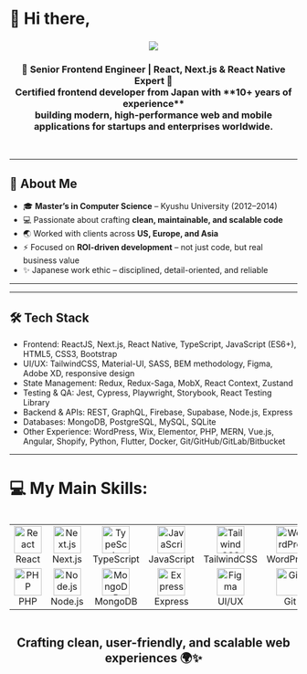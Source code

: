 # 👋 Hi there,

###

<p align="center">
    <img src="https://readme-typing-svg.herokuapp.com?lines=🚀Welcome+to+my+Github+Profile!;I'm+Senior+Frontend+Engineer;React+%26+Next.js+%26+React+Native+Expert;WordPress+Specialist;Always+learning+new+technologies&center=true&width=500&height=60">
</p>

<h3 align="center">
🌸 Senior Frontend Engineer | React, Next.js & React Native Expert 🚀<br>
Certified frontend developer from Japan with **10+ years of experience**<br>building modern, high-performance web and mobile applications for startups and enterprises worldwide.
</h3>
<br clear="both">

---

## 🚀 About Me  
- 🎓 **Master’s in Computer Science** – Kyushu University (2012–2014)  
- 💻 Passionate about crafting **clean, maintainable, and scalable code**  
- 🌏 Worked with clients across **US, Europe, and Asia**  
- ⚡ Focused on **ROI-driven development** – not just code, but real business value  
- ✨ Japanese work ethic – disciplined, detail-oriented, and reliable  

---

---
## 🛠 Tech Stack

- Frontend: ReactJS, Next.js, React Native, TypeScript, JavaScript (ES6+), HTML5, CSS3, Bootstrap
- UI/UX: TailwindCSS, Material-UI, SASS, BEM methodology, Figma, Adobe XD, responsive design
- State Management: Redux, Redux-Saga, MobX, React Context, Zustand
- Testing & QA: Jest, Cypress, Playwright, Storybook, React Testing Library
- Backend & APIs: REST, GraphQL, Firebase, Supabase, Node.js, Express
- Databases: MongoDB, PostgreSQL, MySQL, SQLite
- Other Experience: WordPress, Wix, Elementor, PHP, MERN, Vue.js, Angular, Shopify, Python, Flutter, Docker, Git/GitHub/GitLab/Bitbucket

---


# 💻 My Main Skills:
<div style="display: flex; align-items: flex-start; align: center">
<table align="center">
    <tr>
        <td align="center" width="96">
            <img src="https://skillicons.dev/icons?i=react" width="48" height="48" alt="React" />
            <br>React
        </td>
        <td align="center" width="96">
            <img src="https://skillicons.dev/icons?i=nextjs" width="48" height="48" alt="Next.js" />
            <br>Next.js
        </td>
        <td align="center" width="96">
            <img src="https://skillicons.dev/icons?i=typescript" width="48" height="48" alt="TypeScript" />
            <br>TypeScript
        </td>
        <td align="center" width="96">
            <img src="https://skillicons.dev/icons?i=javascript" width="48" height="48" alt="JavaScript" />
            <br>JavaScript
        </td>
        <td align="center" width="96">
            <img src="https://skillicons.dev/icons?i=tailwind" width="48" height="48" alt="TailwindCSS" />
            <br>TailwindCSS
        </td>
        <td align="center" width="96">
            <img src="https://skillicons.dev/icons?i=wordpress" width="48" height="48" alt="WordPress" />
            <br>WordPress
        </td>
    </tr>
    <tr>
        <td align="center" width="96">
            <img src="https://skillicons.dev/icons?i=php" width="48" height="48" alt="PHP" />
            <br>PHP
        </td>
        <td align="center" width="96">
            <img src="https://skillicons.dev/icons?i=nodejs" width="48" height="48" alt="Node.js" />
            <br>Node.js
        </td>
        <td align="center" width="96">
            <img src="https://skillicons.dev/icons?i=mongodb" width="48" height="48" alt="MongoDB" />
            <br>MongoDB
        </td>
        <td align="center" width="96">
            <img src="https://skillicons.dev/icons?i=express" width="48" height="48" alt="Express" />
            <br>Express
        </td>
        <td align="center" width="96">
            <img src="https://skillicons.dev/icons?i=figma" width="48" height="48" alt="Figma" />
            <br>UI/UX
        </td>
        <td align="center" width="96">
            <img src="https://skillicons.dev/icons?i=git" width="48" height="48" alt="Git" />
            <br>Git
        </td>
    </tr>
</table>
<br><br>
</div>

<h2 align="center">Crafting clean, user-friendly, and scalable web experiences 🌍✨</h2>
